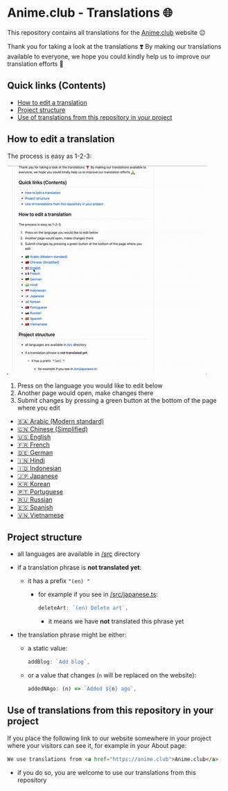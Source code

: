 # Anime.club - Translations 🌐

This repository contains all translations for the [Anime.club](https://anime.club) website 😉

Thank you for taking a look at the translations ❣️
By making our translations available to everyone, we hope you could kindly help us to improve our translation efforts 🙏

## Quick links (Contents)

- [How to edit a translation](#how-to-edit-a-translation)
- [Project structure](#project-structure)
- [Use of translations from this repository in your project](#use-of-translations-from-this-repository-in-your-project)

## How to edit a translation

The process is easy as 1-2-3:

![GIF on How to Edit a Translation](/.github/how-to-edit-a-translation.gif)

1. Press on the language you would like to edit below
2. Another page would open, make changes there
3. Submit changes by pressing a green button at the bottom of the page where you edit

- [🇸🇦 Arabic (Modern standard)](https://github.com/anime-club/translations/edit/master/src/arabic-standard.ts)
- [🇨🇳 Chinese (Simplified)](https://github.com/anime-club/translations/edit/master/src/chinese-simplified.ts)
- [🇺🇸 English](https://github.com/anime-club/translations/edit/master/src/english.ts)
- [🇫🇷 French](https://github.com/anime-club/translations/edit/master/src/french.ts)
- [🇩🇪 German](https://github.com/anime-club/translations/edit/master/src/german.ts)
- [🇮🇳 Hindi](https://github.com/anime-club/translations/edit/master/src/hindi.ts)
- [🇮🇩 Indonesian](https://github.com/anime-club/translations/edit/master/src/indonesian.ts)
- [🇯🇵 Japanese](https://github.com/anime-club/translations/edit/master/src/japanese.ts)
- [🇰🇷 Korean](https://github.com/anime-club/translations/edit/master/src/korean.ts)
- [🇵🇹 Portuguese](https://github.com/anime-club/translations/edit/master/src/portuguese.ts)
- [🇷🇺 Russian](https://github.com/anime-club/translations/edit/master/src/russian.ts)
- [🇪🇸 Spanish](https://github.com/anime-club/translations/edit/master/src/spanish.ts)
- [🇻🇳 Vietnamese](https://github.com/anime-club/translations/edit/master/src/vietnamese.ts)

## Project structure

- all languages are available in [/src](/src) directory
- if a translation phrase is **not translated yet**:
  - it has a prefix `"(en) "`
    - for example if you see in [/src/japanese.ts](/src/japanese.ts):

      ```ts
      deleteArt: `(en) Delete art`,
      ```

      - it means we have **not** translated this phrase yet

- the translation phrase might be either:
  - a static value:

    ```ts
    addBlog: `Add blog`,
    ```

  - or a value that changes (`n` will be replaced on the website):

    ```ts
    addedNAgo: (n) => `Added ${n} ago`,
    ```

## Use of translations from this repository in your project

If you place the following link to our website somewhere in your project where your visitors can see it, for example in your About page:

```md
We use translations from <a href="https://anime.club">Anime.club</a>
```

- if you do so, you are welcome to use our translations from this repository
